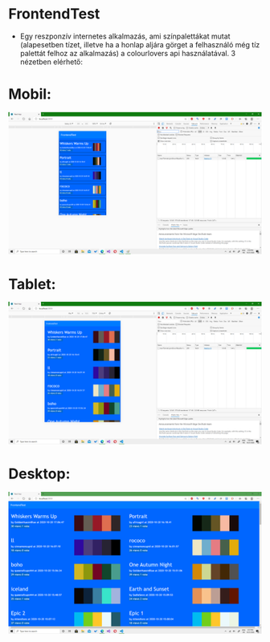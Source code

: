 # FrontendTest
- Egy reszponzív internetes alkalmazás, ami színpalettákat mutat (alapesetben tízet, illetve ha a honlap aljára görget a felhasználó még tíz palettát felhoz az alkalmazás) a colourlovers api használatával. 3 nézetben elérhető:
# Mobil:
![mobil](Mobile.png)
# Tablet:
![tablet](Tablet.png)
# Desktop:
![desktop](Desktop.png)

